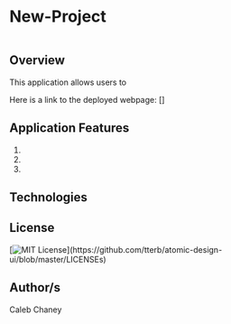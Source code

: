 # New-Project
![]()

## Overview
This application allows users to 


Here is a link to the deployed webpage: []

## Application Features
1) 
2)
3) 

## Technologies


## License 
[![MIT License](https://img.shields.io/apm/l/atomic-design-ui.svg?)](https://github.com/tterb/atomic-design-ui/blob/master/LICENSEs)

## Author/s
Caleb Chaney
